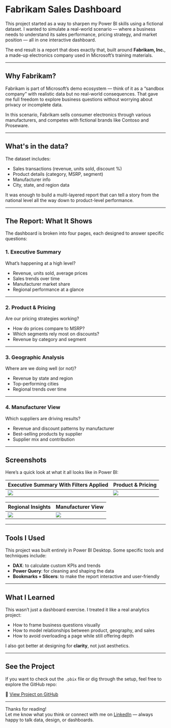 # Fabrikam Sales Dashboard

This project started as a way to sharpen my Power BI skills using a fictional dataset. I wanted to simulate a real-world scenario — where a business needs to understand its sales performance, pricing strategy, and market position — all in one interactive dashboard.

The end result is a report that does exactly that, built around **Fabrikam, Inc.**, a made-up electronics company used in Microsoft’s training materials.

---

## Why Fabrikam?

Fabrikam is part of Microsoft’s demo ecosystem — think of it as a “sandbox company” with realistic data but no real-world consequences. That gave me full freedom to explore business questions without worrying about privacy or incomplete data.

In this scenario, Fabrikam sells consumer electronics through various manufacturers, and competes with fictional brands like Contoso and Proseware.

---

## What's in the data?

The dataset includes:

- Sales transactions (revenue, units sold, discount %)
- Product details (category, MSRP, segment)
- Manufacturer info
- City, state, and region data

It was enough to build a multi-layered report that can tell a story from the national level all the way down to product-level performance.

---

## The Report: What It Shows

The dashboard is broken into four pages, each designed to answer specific questions:

### 1. Executive Summary

What’s happening at a high level?

- Revenue, units sold, average prices
- Sales trends over time
- Manufacturer market share
- Regional performance at a glance

---

### 2. Product & Pricing

Are our pricing strategies working?

- How do prices compare to MSRP?
- Which segments rely most on discounts?
- Revenue by category and segment

---

### 3. Geographic Analysis

Where are we doing well (or not)?

- Revenue by state and region
- Top-performing cities
- Regional trends over time

---

### 4. Manufacturer View

Which suppliers are driving results?

- Revenue and discount patterns by manufacturer
- Best-selling products by supplier
- Supplier mix and contribution

---

## Screenshots

Here’s a quick look at what it all looks like in Power BI:

| Executive Summary With Filters Applied | Product & Pricing |
|----------------------------|-------------------|
| ![](https://github.com/fassilsis/screenshots/executive-summary-with-filters-on.png) | ![](https://github.com/fassilsis/screenshots/ppa.png) |

| Regional Insights | Manufacturer View |
|-------------------|-------------------|
| ![](https://github.com/fassilsis/screenshots/gra.png) | ![](/screenshots/msi.png) |

---

## Tools I Used

This project was built entirely in Power BI Desktop. Some specific tools and techniques include:

- **DAX**: to calculate custom KPIs and trends
- **Power Query**: for cleaning and shaping the data
- **Bookmarks + Slicers**: to make the report interactive and user-friendly

---

## What I Learned

This wasn’t just a dashboard exercise. I treated it like a real analytics project:

- How to frame business questions visually
- How to model relationships between product, geography, and sales
- How to avoid overloading a page while still offering depth

I also got better at designing for **clarity**, not just aesthetics.

---

## See the Project

If you want to check out the `.pbix` file or dig through the setup, feel free to explore the GitHub repo:

🔗 [View Project on GitHub](https://github.com/fassilsis/sales-dashboard)

---

Thanks for reading!  
Let me know what you think or connect with me on [LinkedIn](https://linkedin.com/in/fassil-s-yehuala) — always happy to talk data, design, or dashboards.
